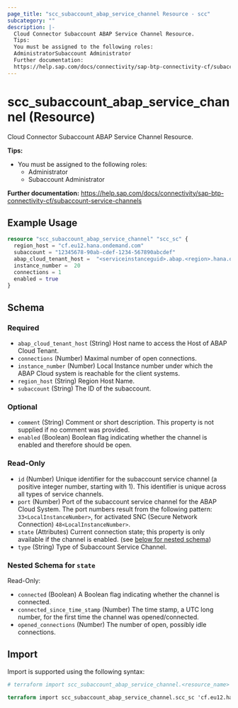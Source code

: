 ```yaml
---
page_title: "scc_subaccount_abap_service_channel Resource - scc"
subcategory: ""
description: |-
  Cloud Connector Subaccount ABAP Service Channel Resource.
  Tips:
  You must be assigned to the following roles:
  AdministratorSubaccount Administrator
  Further documentation:
  https://help.sap.com/docs/connectivity/sap-btp-connectivity-cf/subaccount-service-channels
---
```


# scc_subaccount_abap_service_channel (Resource)

Cloud Connector Subaccount ABAP Service Channel Resource.

__Tips:__
* You must be assigned to the following roles:
	* Administrator
	* Subaccount Administrator

__Further documentation:__
<https://help.sap.com/docs/connectivity/sap-btp-connectivity-cf/subaccount-service-channels>

## Example Usage

```terraform
resource "scc_subaccount_abap_service_channel" "scc_sc" {
  region_host = "cf.eu12.hana.ondemand.com"
  subaccount = "12345678-90ab-cdef-1234-567890abcdef"
  abap_cloud_tenant_host =  "<serviceinstanceguid>.abap.<region>.hana.ondemand.com"
  instance_number =  20
  connections = 1
  enabled = true
}
```

<!-- schema generated by tfplugindocs -->
## Schema

### Required

- `abap_cloud_tenant_host` (String) Host name to access the Host of ABAP Cloud Tenant.
- `connections` (Number) Maximal number of open connections.
- `instance_number` (Number) Local Instance number under which the ABAP Cloud system is reachable for the client systems.
- `region_host` (String) Region Host Name.
- `subaccount` (String) The ID of the subaccount.

### Optional

- `comment` (String) Comment or short description. This property is not supplied if no comment was provided.
- `enabled` (Boolean) Boolean flag indicating whether the channel is enabled and therefore should be open.

### Read-Only

- `id` (Number) Unique identifier for the subaccount service channel (a positive integer number, starting with 1). This identifier is unique across all types of service channels.
- `port` (Number) Port of the subaccount service channel for the ABAP Cloud System. The port numbers result from the following pattern: `33<LocalInstanceNumber>`, for activated SNC (Secure Network Connection) `48<LocalInstanceNumber>`.
- `state` (Attributes) Current connection state; this property is only available if the channel is enabled. (see [below for nested schema](#nestedatt--state))
- `type` (String) Type of Subaccount Service Channel.

<a id="nestedatt--state"></a>
### Nested Schema for `state`

Read-Only:

- `connected` (Boolean) A Boolean flag indicating whether the channel is connected.
- `connected_since_time_stamp` (Number) The time stamp, a UTC long number, for the first time the channel was opened/connected.
- `opened_connections` (Number) The number of open, possibly idle connections.

## Import

Import is supported using the following syntax:

```terraform
# terraform import scc_subaccount_abap_service_channel.<resource_name> '<region_host>,<subaccount>,<id>`

terraform import scc_subaccount_abap_service_channel.scc_sc 'cf.eu12.hana.ondemand.com,12345678-90ab-cdef-1234-567890abcdef,1'
```
